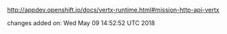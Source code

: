 http://appdev.openshift.io/docs/vertx-runtime.html#mission-http-api-vertx

 
 changes added on: Wed May 09 14:52:52 UTC 2018